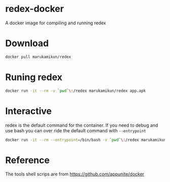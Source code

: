 # redex-docker
A docker image for compiling and running redex

# Download
```bash
docker pull marukamikun/redex
```

# Runing redex
```bash
docker run -it --rm -v `pwd`\:/redex marukamikun/redex app.apk
```

# Interactive
redex is the default command for the container. If you need to debug and use bash you can over
ride the default command with `--entrypoint` 
```bash
docker run -it --rm --entrypoint=/bin/bash -v `pwd`\:/redex marukamikun/redex
```

# Reference 
The tools shell scrips are from https://github.com/appunite/docker
